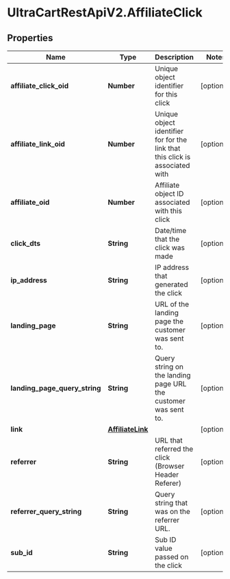 # UltraCartRestApiV2.AffiliateClick

## Properties
Name | Type | Description | Notes
------------ | ------------- | ------------- | -------------
**affiliate_click_oid** | **Number** | Unique object identifier for this click | [optional] 
**affiliate_link_oid** | **Number** | Unique object identifier for for the link that this click is associated with | [optional] 
**affiliate_oid** | **Number** | Affiliate object ID associated with this click | [optional] 
**click_dts** | **String** | Date/time that the click was made | [optional] 
**ip_address** | **String** | IP address that generated the click | [optional] 
**landing_page** | **String** | URL of the landing page the customer was sent to. | [optional] 
**landing_page_query_string** | **String** | Query string on the landing page URL the customer was sent to. | [optional] 
**link** | [**AffiliateLink**](AffiliateLink.md) |  | [optional] 
**referrer** | **String** | URL that referred the click (Browser Header Referer) | [optional] 
**referrer_query_string** | **String** | Query string that was on the referrer URL. | [optional] 
**sub_id** | **String** | Sub ID value passed on the click | [optional] 


